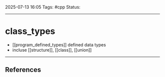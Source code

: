 
2025-07-13 16:05
Tags: #cpp
Status:

---
# class_types
- [[program_defined_types]]  defined data types
- incluse [[structure]], [[class]], [[union]]

---
## References



